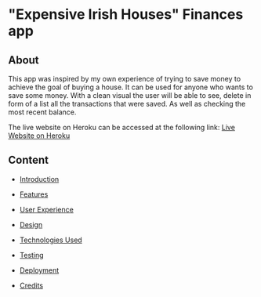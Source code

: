 # "Expensive Irish Houses" Finances app

## About
This app was inspired by my own experience of trying to save money to achieve the goal of buying a house. It can be used for anyone who wants to save some money.
With a clean visual the user will be able to see, delete in form of a list all the transactions that were saved. As well as checking the most recent balance.

The live website on Heroku can be accessed at the following link: [Live Website on Heroku](https://expensive-irish-houses.herokuapp.com/)

## Content
* [Introduction](#training-evaulation-quiz)

* [Features](#features)

* [User Experience](#user-experience)

* [Design](#design)

* [Technologies Used](#technologies-used)   

* [Testing](#testing)

* [Deployment](#deployment)
* [Credits](#credits)
